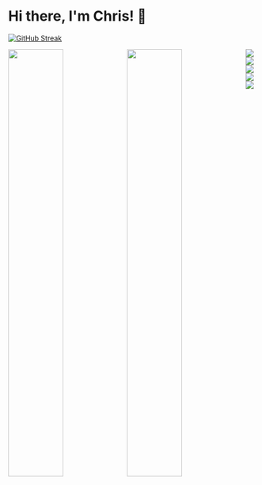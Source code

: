 # Hi there, I'm Chris! 👋


[![GitHub Streak](https://streak-stats.demolab.com/?user=rChrisb&theme=synthwave)](https://git.io/streak-stats)

<img align="left" width="47%" src="https://github-readme-stats.vercel.app/api?username=rChrisb&show_icons=true&theme=radical" />

<img align="left" width="47%" src="https://github-readme-stats.vercel.app/api/top-langs/?username=rChrisb&layout=compact" />






<img align="left" src ="https://img.shields.io/badge/c-%2300599C.svg?style=for-the-badge&logo=c&logoColor=white" />
<img align="left" src ="https://img.shields.io/badge/shell_script-%23121011.svg?style=for-the-badge&logo=gnu-bash&logoColor=white" />

<img align="left" src ="https://img.shields.io/badge/html5-%23E34F26.svg?style=for-the-badge&logo=html5&logoColor=white" >

<img align="left" src ="https://img.shields.io/badge/VIM-%2311AB00.svg?style=for-the-badge&logo=vim&logoColor=white" />

<img align="left" src= "https://img.shields.io/badge/css3-%231572B6.svg?style=for-the-badge&logo=css3&logoColor=white" />




